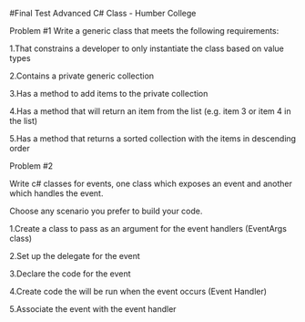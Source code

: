 
#Final Test Advanced C# Class - Humber College

Problem #1 Write a generic class that meets the following requirements:

1.That constrains a developer to only instantiate the class based on value types

2.Contains a private generic collection

3.Has a method to add items to the private collection

4.Has a method that will return an item from the list (e.g. item 3 or item 4 in the list)

5.Has a method that returns a sorted collection with the items in descending order

Problem #2

Write c# classes for events, one class which exposes an event and another which handles the event.

Choose any scenario you prefer to build your code.

1.Create a class to pass as an argument for the event handlers (EventArgs class)

2.Set up the delegate for the event

3.Declare the code for the event

4.Create code the will be run when the event occurs (Event Handler)

5.Associate the event with the event handler
